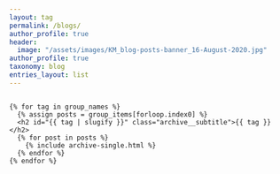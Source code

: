 ```yaml
---
layout: tag
permalink: /blogs/
author_profile: true
header:
  image: "/assets/images/KM_blog-posts-banner_16-August-2020.jpg"
author_profile: true
taxonomy: blog
entries_layout: list
---
```


```{% include group-by-array collection=site.posts field="tags" %}

{% for tag in group_names %}
  {% assign posts = group_items[forloop.index0] %}
  <h2 id="{{ tag | slugify }}" class="archive__subtitle">{{ tag }}</h2>
  {% for post in posts %}
    {% include archive-single.html %}
  {% endfor %}
{% endfor %}
```
